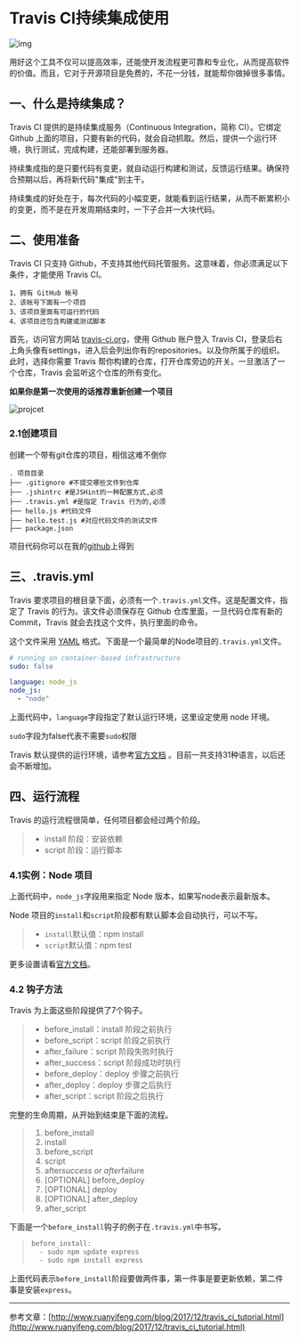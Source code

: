 # Travis CI持续集成使用

![img](http://www.ruanyifeng.com/blogimg/asset/2017/bg2017121901.png)

用好这个工具不仅可以提高效率，还能使开发流程更可靠和专业化，从而提高软件的价值。而且，它对于开源项目是免费的，不花一分钱，就能帮你做掉很多事情。

## 一、什么是持续集成？

Travis CI 提供的是持续集成服务（Continuous Integration，简称 CI）。它绑定 Github 上面的项目，只要有新的代码，就会自动抓取。然后，提供一个运行环境，执行测试，完成构建，还能部署到服务器。

持续集成指的是只要代码有变更，就自动运行构建和测试，反馈运行结果。确保符合预期以后，再将新代码"集成"到主干。

持续集成的好处在于，每次代码的小幅变更，就能看到运行结果，从而不断累积小的变更，而不是在开发周期结束时，一下子合并一大块代码。

## 二、使用准备

Travis CI 只支持 Github，不支持其他代码托管服务。这意味着，你必须满足以下条件，才能使用 Travis CI。

```
1、拥有 GitHub 帐号
2、该帐号下面有一个项目
3、该项目里面有可运行的代码
4、该项目还包含构建或测试脚本
```

首先，访问官方网站 [travis-ci.org](https://travis-ci.org/)，使用 Github 账户登入 Travis CI，登录后右上角头像有settings，进入后会列出你有的repositories。以及你所属于的组织。此时，选择你需要 Travis 帮你构建的仓库，打开仓库旁边的开关。一旦激活了一个仓库，Travis 会监听这个仓库的所有变化。

**如果你是第一次使用的话推荐重新创建一个项目**

![projcet](https://raw.githubusercontent.com/mufengsm/aiqianduan9/master/travisCIProject.png)

### 2.1创建项目

创建一个带有git仓库的项目，相信这难不倒你

```shell
. 项目目录
├── .gitignore #不提交哪些文件到仓库
├── .jshintrc #是JSHint的一种配置方式,必须
├── .travis.yml #是指定 Travis 行为的,必须
├── hello.js #代码文件
├── hello.test.js #对应代码文件的测试文件
├── package.json
```

项目代码你可以在我的[github](https://github.com/mufengsm/travis-ci)上得到

## 三、.travis.yml

Travis 要求项目的根目录下面，必须有一个`.travis.yml`文件。这是配置文件，指定了 Travis 的行为。该文件必须保存在 Github 仓库里面，一旦代码仓库有新的 Commit，Travis 就会去找这个文件，执行里面的命令。

这个文件采用 [YAML](http://www.ruanyifeng.com/blog/2016/07/yaml.html) 格式。下面是一个最简单的Node项目的`.travis.yml`文件。

```yaml
# running on container-based infrastructure
sudo: false

language: node_js
node_js:
  - "node"
```

上面代码中，`language`字段指定了默认运行环境，这里设定使用 node 环境。

`sudo`字段为false代表不需要`sudo`权限

Travis 默认提供的运行环境，请参考[官方文档](https://docs.travis-ci.com/user/languages) 。目前一共支持31种语言，以后还会不断增加。

## 四、运行流程

Travis 的运行流程很简单，任何项目都会经过两个阶段。

> - install 阶段：安装依赖
> - script 阶段：运行脚本

### 4.1实例：Node 项目

上面代码中，`node_js`字段用来指定 Node 版本，如果写node表示最新版本。

Node 项目的`install`和`script`阶段都有默认脚本会自动执行，可以不写。

> - `install`默认值：npm install
> - `script`默认值：npm test

更多设置请看[官方文档](https://docs.travis-ci.com/user/languages/javascript-with-nodejs/)。

### 4.2 钩子方法

Travis 为上面这些阶段提供了7个钩子。

> - before_install：install 阶段之前执行
> - before_script：script 阶段之前执行
> - after_failure：script 阶段失败时执行
> - after_success：script 阶段成功时执行
> - before_deploy：deploy 步骤之前执行
> - after_deploy：deploy 步骤之后执行
> - after_script：script 阶段之后执行

完整的生命周期，从开始到结束是下面的流程。

> 1. before_install
> 2. install
> 3. before_script
> 4. script
> 5. after*success or after*failure
> 6. [OPTIONAL] before_deploy
> 7. [OPTIONAL] deploy
> 8. [OPTIONAL] after_deploy
> 9. after_script

下面是一个`before_install`钩子的例子在`.travis.yml`中书写。

> ```javascript
> before_install:
>   - sudo npm update express
>   - sudo npm install express
> ```

上面代码表示`before_install`阶段要做两件事，第一件事是要更新依赖，第二件事是安装`express`。

---

参考文章：[http://www.ruanyifeng.com/blog/2017/12/travis_ci_tutorial.html](http://www.ruanyifeng.com/blog/2017/12/travis_ci_tutorial.html)